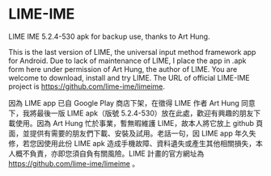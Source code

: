 # LIME-IME
LIME IME 5.2.4-530 apk for backup use, thanks to Art Hung.

This is the last version of LIME, the universal input method framework app for Android.  Due to lack of maintenance of LIME, I place the app in .apk form here under permission of Art Hung, the author of LIME.  You are welcome to download, install and try LIME. The URL of official LIME-IME project is https://github.com/lime-ime/limeime.

因為 LIME app 已自 Google Play 商店下架，在徵得 LIME 作者 Art Hung 同意下，我將最後一版 LIME apk（版號 5.2.4-530）放在此處，歡迎有興趣的朋友下載使用。因為 Art Hung 忙於事業，暫無暇維護 LIME，故本人將它放上 github 頁面，並提供有需要的朋友們下載、安裝及試用。老話一句，因 LIME app 年久失修，若您因使用此份 LIME apk 造成手機故障、資料遺失或產生其他相關損失，本人概不負責，亦即您須自負有關風險。LIME 計畫的官方網址為 https://github.com/lime-ime/limeime 。
